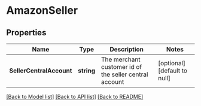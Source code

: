 # AmazonSeller

## Properties
Name | Type | Description | Notes
------------ | ------------- | ------------- | -------------
**SellerCentralAccount** | **string** | The merchant customer id of the seller central account | [optional] [default to null]

[[Back to Model list]](../README.md#documentation-for-models) [[Back to API list]](../README.md#documentation-for-api-endpoints) [[Back to README]](../README.md)


